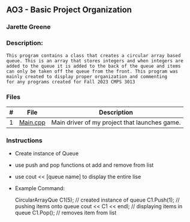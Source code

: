 ## AO3 - Basic Project Organization
### Jarette Greene
### Description:

    This program contains a class that creates a circular array based 
    queue. This is an array that stores integers and when integers are
    added to the queue it is added to the back of the queue and items 
    can only be taken off the queue from the front. This program was 
    mainly created to display proper organization and commenting 
    for any programs created for Fall 2023 CMPS 3013

### Files

|   #   | File             | Description                                        |
| :---: | ---------------  | -------------------------------------------------- |
|   1   | [Main.cpp](https://github.com/Jarette/3013--Algorithms--Greene/blob/main/Assignment/A03/main.cpp)| Main driver of my project that launches game.      |


### Instructions

- Create instance of Queue 
- use push and pop functions ot add and remove from list
- use cout << [queue name] to display the entire lise 

- Example Command:

    CircularArrayQue C1(5);   // created instance of queue
    C1.Push(1);     // pushing items onto queue
    cout << C1 << endl;    // displaying items in queue
    C1.Pop();    // removes item from list
